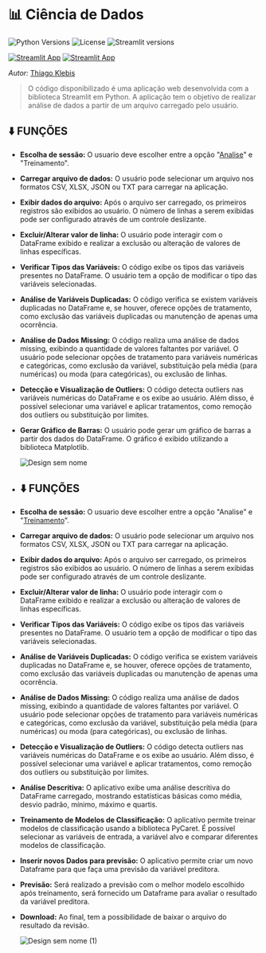 # 📊 Ciência de Dados
![Python Versions](https://img.shields.io/pypi/pyversions/st_pages.svg)
![License](https://img.shields.io/github/license/blackary/st_pages)
![Streamlit versions](https://img.shields.io/badge/streamlit-1.15.0--1.18.0-white.svg)

[![Streamlit App](https://static.streamlit.io/badges/streamlit_badge_black_white.svg)](https://tk-dados.streamlit.app/)
[![Streamlit App](https://static.streamlit.io/badges/streamlit_badge_black_white.svg)](https://tk-dadoss.streamlit.app/)

*Autor:* [Thiago Klebis](https://www.linkedin.com/in/thiagoklebis/)

>O código disponibilizado é uma aplicação web desenvolvida com a biblioteca Streamlit em Python. A aplicação tem o objetivo de realizar análise de dados a partir de um arquivo carregado pelo usuário.

## ⬇️ FUNÇÕES
- **Escolha de sessão:** O usuario deve escolher entre a opção "[Analise](https://tk-dados.streamlit.app/)" e "Treinamento". 
- **Carregar arquivo de dados:** O usuário pode selecionar um arquivo nos formatos CSV, XLSX, JSON ou TXT para carregar na aplicação.
- **Exibir dados do arquivo:** Após o arquivo ser carregado, os primeiros registros são exibidos ao usuário. O número de linhas a serem exibidas pode ser configurado através de um controle deslizante.
- **Excluir/Alterar valor de linha:** O usuário pode interagir com o DataFrame exibido e realizar a exclusão ou alteração de valores de linhas específicas.
- **Verificar Tipos das Variáveis:** O código exibe os tipos das variáveis presentes no DataFrame. O usuário tem a opção de modificar o tipo das variáveis selecionadas.
- **Análise de Variáveis Duplicadas:** O código verifica se existem variáveis duplicadas no DataFrame e, se houver, oferece opções de tratamento, como exclusão das variáveis duplicadas ou manutenção de apenas uma ocorrência.
- **Análise de Dados Missing:** O código realiza uma análise de dados missing, exibindo a quantidade de valores faltantes por variável. O usuário pode selecionar opções de tratamento para variáveis numéricas e categóricas, como exclusão da variável, substituição pela média (para numéricas) ou moda (para categóricas), ou exclusão de linhas.
- **Detecção e Visualização de Outliers:** O código detecta outliers nas variáveis numéricas do DataFrame e os exibe ao usuário. Além disso, é possível selecionar uma variável e aplicar tratamentos, como remoção dos outliers ou substituição por limites.
- **Gerar Gráfico de Barras:** O usuário pode gerar um gráfico de barras a partir dos dados do DataFrame. O gráfico é exibido utilizando a biblioteca Matplotlib.

  ![Design sem nome](https://github.com/TKlebis/Analise-Dados/assets/130613291/a8f77904-3b53-4946-b608-62247d0de48c)


- ## ⬇️ FUNÇÕES
- **Escolha de sessão:** O usuario deve escolher entre a opção "Analise" e "[Treinamento](https://tk-dadoss.streamlit.app/)".  
- **Carregar arquivo de dados:** O usuário pode selecionar um arquivo nos formatos CSV, XLSX, JSON ou TXT para carregar na aplicação.
- **Exibir dados do arquivo:** Após o arquivo ser carregado, os primeiros registros são exibidos ao usuário. O número de linhas a serem exibidas pode ser configurado através de um controle deslizante.
- **Excluir/Alterar valor de linha:** O usuário pode interagir com o DataFrame exibido e realizar a exclusão ou alteração de valores de linhas específicas.
- **Verificar Tipos das Variáveis:** O código exibe os tipos das variáveis presentes no DataFrame. O usuário tem a opção de modificar o tipo das variáveis selecionadas.
- **Análise de Variáveis Duplicadas:** O código verifica se existem variáveis duplicadas no DataFrame e, se houver, oferece opções de tratamento, como exclusão das variáveis duplicadas ou manutenção de apenas uma ocorrência.
- **Análise de Dados Missing:** O código realiza uma análise de dados missing, exibindo a quantidade de valores faltantes por variável. O usuário pode selecionar opções de tratamento para variáveis numéricas e categóricas, como exclusão da variável, substituição pela média (para numéricas) ou moda (para categóricas), ou exclusão de linhas.
- **Detecção e Visualização de Outliers:** O código detecta outliers nas variáveis numéricas do DataFrame e os exibe ao usuário. Além disso, é possível selecionar uma variável e aplicar tratamentos, como remoção dos outliers ou substituição por limites.
- **Análise Descritiva:** O aplicativo exibe uma análise descritiva do DataFrame carregado, mostrando estatísticas básicas como média, desvio padrão, mínimo, máximo e quartis.
- **Treinamento de Modelos de Classificação:** O aplicativo permite treinar modelos de classificação usando a biblioteca PyCaret. É possível selecionar as variáveis de entrada, a variável alvo e comparar diferentes modelos de classificação.
- **Inserir novos Dados para previsão:** O aplicativo permite criar um novo Dataframe para que faça uma previsão da variável preditora.
- **Previsão:** Será realizado a previsão com o melhor modelo escolhido após treinamento, será fornecido um Dataframe para avaliar o resultado da variável preditora.
- **Download:** Ao final, tem a possibilidade de baixar o arquivo do resultado da revisão.

  ![Design sem nome (1)](https://github.com/TKlebis/Analise-Dados/assets/130613291/710d42b9-7e8a-4491-a3c0-aa07c7125ea3)

  



